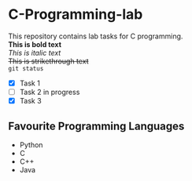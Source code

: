 # C-Programming-lab
This repository contains lab tasks for C programming. \
**This is bold text** \
*This is italic text* \
~~This is strikethrough text~~ \
`git status` 
- [x] Task 1 
- [ ]  Task 2 in progress 
- [x] Task 3 
## Favourite Programming Languages
- Python
- C 
- C++ 
- Java
